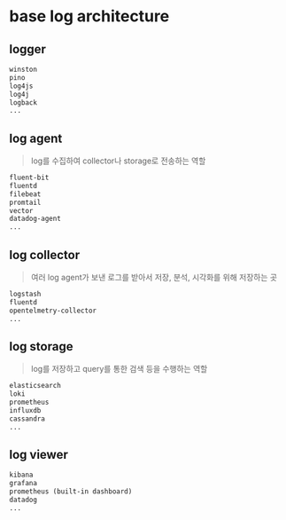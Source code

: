 # base log architecture

## logger

```txt
winston
pino
log4js
log4j
logback
...
```

## log agent

> log를 수집하여 collector나 storage로 전송하는 역할

```txt
fluent-bit
fluentd
filebeat
promtail
vector
datadog-agent
...
```

## log collector

> 여러 log agent가 보낸 로그를 받아서 저장, 분석, 시각화를 위해 저장하는 곳

```txt
logstash
fluentd
opentelmetry-collector
...
```

## log storage

> log를 저장하고 query를 통한 검색 등을 수행하는 역할

```txt
elasticsearch
loki
prometheus
influxdb
cassandra
...
```

## log viewer

```txt
kibana
grafana
prometheus (built-in dashboard)
datadog
...
```
